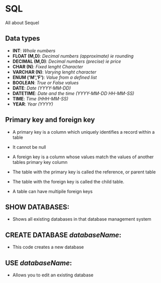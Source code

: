 # SQL
All about Sequel


## Data types
* **INT**: _Whole numbers_
* **FLOAT (M,D)**: _Decimal numbers (approximate) ie rounding_
* **DECIMAL (M,D)**: _Decimal numbers (precise) ie price_
* **CHAR (N)**: _Fixed lenght Character_
* **VARCHAR (N)**: _Varying lenght character_
* **ENUM ('M','F')**: _Value from a defined list_
* **BOOLEAN**: _True or False values_
* **DATE**: _Date (YYYY-MM-DD)_
* **DATETIME**: _Date and the time (YYYY-MM-DD HH-MM-SS)_
* **TIME**: _Time (HHH-MM-SS)_
* **YEAR**: _Year (YYYY)_


## Primary key and foreign key

* A primary key is a column which uniquely identifies a record within a table
* It cannot be null

* A foreign key is a column whose values match the values of another tables primary key column
* The table with the primary key is called the reference, or parent table 
* The table with the foreign key is called the child table.
* A table can have multipile foreign keys


## SHOW DATABASES:
- Shows all existing databases in that database management system

## CREATE DATABASE _databaseName_:
- This code creates a new database

## USE _databaseName_:
- Allows you to edit an existing database
